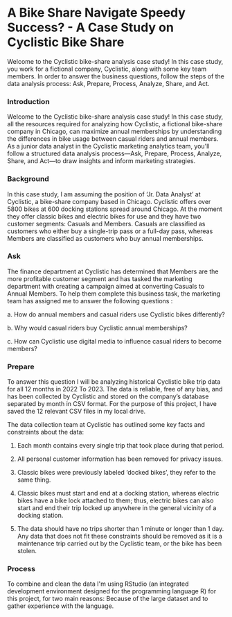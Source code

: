 # A Bike Share Navigate Speedy Success? - A Case Study on Cyclistic Bike Share
Welcome to the Cyclistic bike-share analysis case study! In this case study, you work for a fictional company, Cyclistic, along with some key team members. In order to answer the business questions, follow the steps of the data analysis process: Ask, Prepare, Process, Analyze, Share, and Act. 

### Introduction

Welcome to the Cyclistic bike-share analysis case study! In this case study, all the resources required for analyzing how Cyclistic, a fictional bike-share company in Chicago, can maximize annual memberships by understanding the differences in bike usage between casual riders and annual members. As a junior data analyst in the Cyclistic marketing analytics team, you'll follow a structured data analysis process—Ask, Prepare, Process, Analyze, Share, and Act—to draw insights and inform marketing strategies.

### Background

In this case study, I am assuming the position of ‘Jr. Data Analyst’ at Cyclistic, a bike-share company based in Chicago. Cyclistic offers over 5800 bikes at 600 docking stations spread around Chicago. At the moment they offer classic bikes and electric bikes for use and they have two customer segments: Casuals and Members. Casuals are classified as customers who either buy a single-trip pass or a full-day pass, whereas Members are classified as customers who buy annual memberships.

### Ask

The finance department at Cyclistic has determined that Members are the more profitable customer segment and has tasked the marketing department with creating a campaign aimed at converting Casuals to Annual Members. To help them complete this business task, the marketing team has assigned me to answer the following questions : 

a.	How do annual members and casual riders use Cyclistic bikes differently? 

b.	Why would casual riders buy Cyclistic annual memberships? 

c.	How can Cyclistic use digital media to influence casual riders to become members?

### Prepare

To answer this question I will be analyzing historical Cyclistic bike trip data for all 12 months in 2022 To 2023. The data is reliable, free of any bias, and has been collected by Cyclistic and stored on the company’s database separated by month in CSV format. For the purpose of this project, I have saved the 12 relevant CSV files in my local drive.

The data collection team at Cyclistic has outlined some key facts and constraints about the data:

1.	Each month contains every single trip that took place during that period.
   
2.	All personal customer information has been removed for privacy issues.
   
3.	Classic bikes were previously labeled ‘docked bikes’, they refer to the same thing.
   
4.	Classic bikes must start and end at a docking station, whereas electric bikes have a bike lock attached to them; thus, electric bikes can also start and end their trip locked up anywhere in the general vicinity of a docking station.
   
5.	The data should have no trips shorter than 1 minute or longer than 1 day. Any data that does not fit these constraints should be removed as it is a maintenance trip carried out by the Cyclistic team, or the bike has been stolen.
   
### Process

To combine and clean the data I'm using RStudio (an integrated development environment designed for the programming language R) for this project, for two main reasons: Because of the large dataset and to gather experience with the language.
